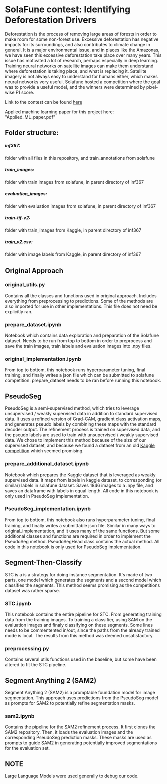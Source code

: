 #  SolaFune contest: Identifying Deforestation Drivers

Deforestation is the process of removing large areas of forests in order to make room for some non-forest use. Excessive deforestation has negative impacts for its surroundings, and also contributes to climate change in general. It is a major environmental issue, and in places like the Amazonas, we have seen this excessive deforestation take place over many years. This issue has motivated a lot of research, perhaps especially in deep learning. Training neural networks on satellite images can make them understand where deforestation is taking place, and what is replacing it. Satellite imagery is not always easy to understand for humans either, which makes neural networks very useful.  Solafune hosted a competition where the goal was to provide a useful model, and the winners were determined by pixel-wise F1 score.   

Link to the contest can be found [here](https://solafune.com/competitions/68ad4759-4686-4bb3-94b8-7063f755b43d?menu=about&tab=overview)

Applied machine learning paper for this project here: "Applied_ML_paper.pdf"

## Folder structure: 
##### inf367: 
folder with all files in this repository, and train_annotations from solafune
##### train_images: 
folder with train images from solafune, in parent directory of inf367
##### evaluation_images: 
folder with evaluation images from solafune, in parent directory of inf367
##### train-tif-v2: 
folder with train_images from Kaggle, in parent directory of inf367
##### train_v2.csv:
folder with image labels from Kaggle,  in parent directory of inf367

## Original Approach

### original_utils.py

Contains all the classes and functions used in original approach. Includes everything from preprocessing to predictions. Some of the methods are also imported for use in other implementations. This file does not need be explicitly ran. 

### prepare_dataset.ipynb

Notebook which contains data exploration and preparation of the Solafune dataset. Needs to be run from top to bottom in order to preprocess and save the train images, train labels and evaluation images into .npy files. 

### original_implementation.ipynb

From top to bottom, this notebook runs hyperparameter tuning, final training, and finally writes a json file which can be submitted to solafune competition. prepare_dataset needs to be ran before running this notebook. 

## PseudoSeg

PseudoSeg is a semi-supervised method, which tries to leverage unsupervised / weakly supervised data in addition to standard supervised data. It uses a refined version of Grad-CAM, gradient class activation maps, and generates pseudo labels by combining these maps with the standard decoder output. The refinement process is trained on supervised data, and the pseudo labels are used to train with unsupervised / weakly supervised data. We chose to implement this method because of the size of our supervised dataset, and because we found a dataset from an old [Kaggle competition](https://www.kaggle.com/competitions/planet-understanding-the-amazon-from-space/data) which seemed promising. 

### prepare_additional_dataset.ipynb

Notebook which prepares the Kaggle dataset that is leveraged as weakly supervised data. It maps from labels in kaggle dataset, to corresponding (or similar) labels in solafune dataset. Saves 1846 images to a .npy file, and saves an dataframe with labels in equal length. All code in this notebook is only used in PseudoSeg implementation. 

### PseudoSeg_implementation.ipynb

 From top to bottom, this notebook also runs hyperparameter tuning, final training, and finally writes a submittable json file. Similar in many ways to original_implementation, and it uses many of the same functions. But some additional classes and functions are required in order to implement the PseudoSeg method. PseudoSegHead class contains the actual method. All code in this notebook is only used for PseudoSeg implementation. 

## Segment-Then-Classify

STC is a is a strategy for doing instance segmentation. It's made of two parts, one model which generates the segments and a second model which classifies the segments. This method seems promising as the competitions dataset was rather sparse. 

### STC.ipynb

This notebook contains the entire pipeline for STC. From generating training data from the training images. To training a classifier, using SAM on the evaluation images and finaly classifying on these segments. Some lines needs to be commentented in/out, since the paths from the already trained mode is local. The results from this method was deemed unsatisfactory. 

### preprocessing.py 
Contains several utils functions used in the baseline, but some have been altered to fit the STC pipeline.

## Segment Anything 2 (SAM2)

Segment Anything 2 (SAM2) is a promptable foundation model for image segmentation. This approach uses predictions from the PseudoSeg model as prompts for SAM2 to potentially refine segmentation masks.

### sam2.ipynb

Contains the pipeline for the SAM2 refinement process. It first clones the SAM2 repository. Then, it loads the evaluation images and the corresponding PseudoSeg prediction masks. These masks are used as prompts to guide SAM2 in generating potentially improved segmentations for the evaluation set.


## NOTE

Large Language Models were used generally to debug our code. 
